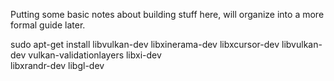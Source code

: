 Putting some basic notes about building stuff here, will organize into a more
formal guide later.

sudo apt-get install libvulkan-dev libxinerama-dev libxcursor-dev libvulkan-dev vulkan-validationlayers libxi-dev      \
    libxrandr-dev libgl-dev

